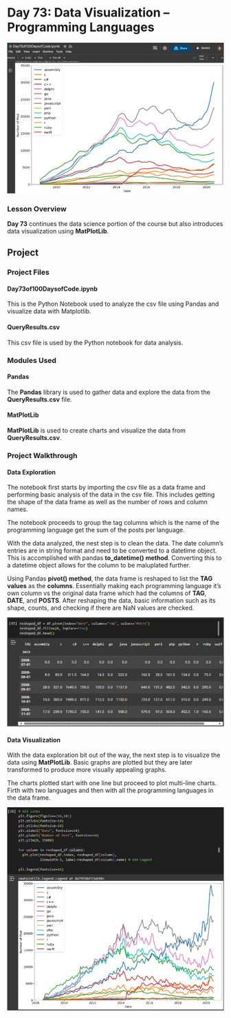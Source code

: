 # Day 73: Data Visualization – Programming Languages
![Screenshot of graph](../Images/Day73-header.png)
### Lesson Overview
**Day 73** continues the data science portion of the course but also introduces data visualization using **MatPlotLib**.
## Project
### Project Files
#### Day73of100DaysofCode.ipynb
This is the Python Notebook used to analyze the csv file using Pandas and visualize data with Matplotlib.
#### QueryResults.csv
This csv file is used by the Python notebook for data analysis.
### Modules Used
#### Pandas
The **Pandas** library is used to gather data and explore the data from the **QueryResults.csv** file.
#### MatPlotLib
**MatPlotLib** is used to create charts and visualize the data from **QueryResults.csv**.
### Project Walkthrough
#### Data Exploration
The notebook first starts by importing the csv file as a data frame and performing basic analysis of the data in the csv file. This includes getting the shape of the data frame as well as the number of rows and column names.

The notebook proceeds to group the tag columns which is the name of the programming language get the sum of the posts per language.

With the data analyzed, the nest step is to clean the data. The date column’s entries are in string format and need to be converted to a datetime object. This is accomplished with pandas **to_datetime() method**. Converting this to a datetime object allows for the column to be maluplated further.

Using Pandas **pivot() method**, the data frame is reshaped to list the **TAG values** as the **columns**. Essentially making each programming language it’s own column vs the original data frame which had the columns of **TAG**, **DATE**, and **POSTS**. After reshaping the data, basic information such as its shape, counts, and checking if there are NaN values are checked.

![Screenshot of reshaped DF](../Images/Day73-Reshaped_DF.png)
#### Data Visualization
With the data exploration bit out of the way, the next step is to visualize the data using **MatPlotLib**. Basic graphs are plotted but they are later transformed to produce more visually appealing graphs. 

The charts plotted start with one line but proceed to plot multi-line charts. Firth with two languages and then with all the programming languages in the data frame. 

![Screenshot of multi-programming language graph](../Images/Day73-MultiLineGraph.png)
